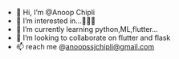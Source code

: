 - 👋 Hi, I’m @Anoop Chipli
- 👀 I’m interested in...🥡🍜🍞
- 🌱 I’m currently learning python,ML,flutter...
- 💞️ I’m looking to collaborate on flutter and flask
- 📫 reach me @anoopssjchipli@gmail.com

<!---
anoopssjchipli/anoopssjchipli is a ✨ special ✨ repository because its `README.md` (this file) appears on your GitHub profile.
You can click the Preview link to take a look at your changes.
--->
